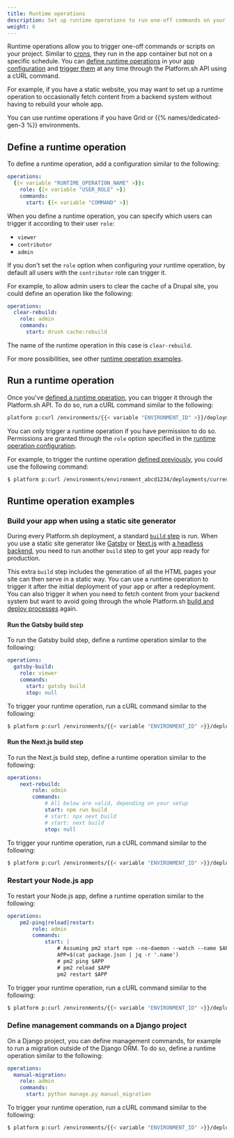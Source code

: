 ```yaml
---
title: Runtime operations
description: Set up runtime operations to run one-off commands on your project through the Platform.sh API.
weight: 6
---
```


Runtime operations allow you to trigger one-off commands or scripts on your project.
Similar to [crons](../create-apps/app-reference.md#crons), they run in the app container but not on a specific schedule.
You can [define runtime operations](#define-a-runtime-operation) in your [app configuration](../create-apps/app-reference.md)
and [trigger them](#run-a-runtime-operation) at any time through the Platform.sh API using a cURL command.

For example, if you have a static website,
you may want to set up a runtime operation to occasionally fetch content from a backend system
without having to rebuild your whole app.

You can use runtime operations if you have Grid or {{% names/dedicated-gen-3 %}} environments.

## Define a runtime operation

To define a runtime operation, add a configuration similar to the following:

```yaml {location=".platform.app.yaml"}
operations:
  {{< variable "RUNTIME_OPERATION_NAME" >}}:
    role: {{< variable "USER_ROLE" >}}
    commands:
      start: {{< variable "COMMAND" >}}
```

When you define a runtime operation,
you can specify which users can trigger it according to their user `role`:

- `viewer`
- `contributor`
- `admin`

If you don't set the `role` option when configuring your runtime operation,
by default all users with the `contributor` role can trigger it. 

For example, to allow admin users to clear the cache of a Drupal site,
you could define an operation like the following:

```yaml {location=".platform.app.yaml"}
operations:
  clear-rebuild:
    role: admin
    commands:
      start: drush cache:rebuild
```

The name of the runtime operation in this case is `clear-rebuild`.

For more possibilities, see other [runtime operation examples](#runtime-operations-examples). 

## Run a runtime operation

Once you've [defined a runtime operation](#define-a-runtime-operation), 
you can trigger it through the Platform.sh API.
To do so, run a cURL command similar to the following:

```bash
platform p:curl /environments/{{< variable "ENVIRONMENT_ID" >}}/deployments/current/operations -X POST -d '{"operation": "{{< variable "RUNTIME_OPERATION_NAME" >}}", "service": "{{< variable "CONTAINER_NAME" >}}"}' -p {{< variable "PROJECT_ID" >}}
```

You can only trigger a runtime operation if you have permission to do so.
Permissions are granted through the `role` option specified in the [runtime operation configuration](#how-runtime-operations-work).

For example, to trigger the runtime operation [defined previously](#define-a-runtime-operation),
you could use the following command:

```bash
$ platform p:curl /environments/environment_abcd1234/deployments/current/operations -X POST -d '{"operation": "clear-rebuild", "service": "app"}' -p abcdefgh1234567
```

## Runtime operation examples

### Build your app when using a static site generator

During every Platform.sh deployment, a standard [`build` step](../overview/build-deploy.md#the-build) is run.
When you use a static site generator like [Gatsby](../guides/gatsby/_index.md)
or [Next.js](../guides/nextjs/_index.md) with [a headless backend](../guides/gatsby/headless/_index.md),
you need to run another `build` step to get your app ready for production.

This extra `build` step includes the generation of all the HTML pages your site can then serve in a static way.
You can use a runtime operation to trigger it after the initial deployment of your app or after a redeployment.
You can also trigger it when you need to fetch content from your backend system
but want to avoid going through the whole Platform.sh [build and deploy processes](../overview/build-deploy.md) again.

#### Run the Gatsby build step

To run the Gatsby build step, define a runtime operation similar to the following:

```yaml {location=".platform.app.yaml"}
operations:
  gatsby-build:
    role: viewer
    commands:
      start: gatsby build
      stop: null
```

To trigger your runtime operation, run a cURL command similar to the following:

```bash
$ platform p:curl /environments/{{< variable "ENVIRONMENT_ID" >}}/deployments/current/operations -X POST -d '{"operation": "gatsby-build", "service": "{{< variable "CONTAINER_NAME" >}}"}' -p {{< variable "PROJECT_ID" >}}
```

#### Run the Next.js build step

To run the Next.js build step, define a runtime operation similar to the following:

```yaml {location=".platform.app.yaml"}
operations:
    next-rebuild:
        role: admin
        commands:
            # All below are valid, depending on your setup
            start: npm run build
            # start: npx next build 
            # start: next build
            stop: null
```

To trigger your runtime operation, run a cURL command similar to the following:

```bash
$ platform p:curl /environments/{{< variable "ENVIRONMENT_ID" >}}/deployments/current/operations -X POST -d '{"operation": "next-rebuild", "service": "{{< variable "CONTAINER_NAME" >}}"}' -p {{< variable "PROJECT_ID" >}}
```

### Restart your Node.js app

To restart your Node.js app, define a runtime operation similar to the following:

```yaml {location=".platform.app.yaml"}
operations:
    pm2-ping|reload|restart:
        role: admin 
        commands: 
            start: |
                # Assuming pm2 start npm --no-daemon --watch --name $APP -- start -- -p $PORT
                APP=$(cat package.json | jq -r '.name')
                # pm2 ping $APP
                # pm2 reload $APP 
                pm2 restart $APP
``` 

To trigger your runtime operation, run a cURL command similar to the following:

```bash
$ platform p:curl /environments/{{< variable "ENVIRONMENT_ID" >}}/deployments/current/operations -X POST -d '{"operation": "pm2-ping|reload|restart", "service": "{{< variable "CONTAINER_NAME" >}}"}' -p {{< variable "PROJECT_ID" >}}
```

### Define management commands on a Django project

On a Django project, you can define management commands, for example to run a migration outside of the Django ORM.
To do so, define a runtime operation similar to the following:

```yaml {location=".platform.app.yaml"}
operations:
  manual-migration:
    role: admin
    commands:
      start: python manage.py manual_migration
```

To trigger your runtime operation, run a cURL command similar to the following:

```bash
$ platform p:curl /environments/{{< variable "ENVIRONMENT_ID" >}}/deployments/current/operations -X POST -d '{"operation": "manual-migration", "service": "{{< variable "CONTAINER_NAME" >}}"}' -p {{< variable "PROJECT_ID" >}}
```